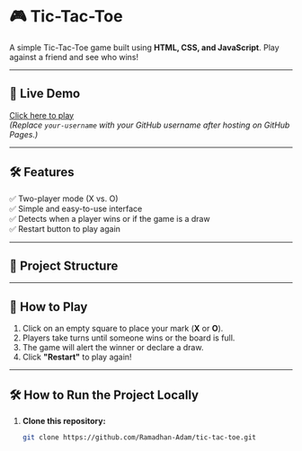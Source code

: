 # 🎮 Tic-Tac-Toe

A simple Tic-Tac-Toe game built using **HTML, CSS, and JavaScript**. Play against a friend and see who wins!

---

## 📌 Live Demo  
[Click here to play](https://your-username.github.io/tic-tac-toe/)  
*(Replace `your-username` with your GitHub username after hosting on GitHub Pages.)*

---

## 🛠 Features  
✅ Two-player mode (X vs. O)  
✅ Simple and easy-to-use interface  
✅ Detects when a player wins or if the game is a draw  
✅ Restart button to play again  

---

## 📂 Project Structure  

---

## 🚀 How to Play  
1. Click on an empty square to place your mark (**X** or **O**).  
2. Players take turns until someone wins or the board is full.  
3. The game will alert the winner or declare a draw.  
4. Click **"Restart"** to play again!  

---

## 🛠 How to Run the Project Locally  
1. **Clone this repository:**  
   ```sh
   git clone https://github.com/Ramadhan-Adam/tic-tac-toe.git
